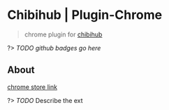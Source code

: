 # Chibihub | Plugin-Chrome

> chrome plugin for [chibihub](https://www.chibihub.com/plugin)

?> _TODO_ *github badges go here*

## About

[chrome store link]()

?> _TODO_ Describe the ext


